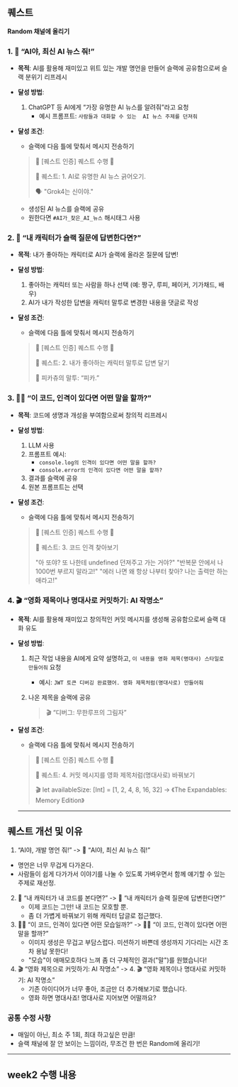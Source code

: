 ## 퀘스트

**Random 채널에 올리기**

### 1. 🧠 “AI야, 최신 AI 뉴스 줘!”

- **목적**: AI를 활용해 재미있고 위트 있는 개발 명언을 만들어 슬랙에 공유함으로써 슬랙 분위기 리프레시
- **달성 방법**:
    1. ChatGPT 등 AI에게 “가장 유명한 AI 뉴스를 알려줘”라고 요청
        - 예시 프롬프트: `사람들과 대화할 수 있는  AI 뉴스 주제를 던져줘`
- **달성 조건**:
    - 슬랙에 다음 틀에 맞춰서 메시지 전송하기
    
    > 🎯 [퀘스트 인증] 퀘스트 수행 🎉
    > 
    > 
    > 📌 퀘스트: 1. AI로 유명한 AI 뉴스 긁어오기.
    > 
    > 🗣️ "Grok4는 신이야."
    > 
    - 생성된 AI 뉴스를 슬랙에 공유
    - 원한다면 `#AI가_찾은_AI_뉴스` 해시태그 사용

### 2. 🧸 “내 캐릭터가 슬랙 질문에 답변한다면?”

- **목적**: 내가 좋아하는 캐릭터로 AI가 슬랙에 올라온 질문에 답변!
- **달성 방법**:
    1. 좋아하는 캐릭터 또는 사람을 하나 선택 (예: 짱구, 루피, 페이커, 기가채드, 배우)
    2. AI가 내가 작성한 답변을 캐릭터 말투로 변경한 내용을 댓글로 작성
- **달성 조건**:
    - 슬랙에 다음 틀에 맞춰서 메시지 전송하기
    
    > 🎯 [퀘스트 인증] 퀘스트 수행 🎉
    > 
    > 
    > 📌 퀘스트: 2. 내가 좋아하는 캐릭터 말투로 답변 달기
    > 
    > 
    > 🧠 피카츄의 말투:  “피카.”

### 3. 🧑‍🎨 “이 코드, 인격이 있다면 어떤 말을 할까?”

- **목적**: 코드에 생명과 개성을 부여함으로써 창의적 리프레시
- **달성 방법**:
    1. LLM 사용
    2. 프롬프트 예시:
        - `console.log의 인격이 있다면 어떤 말을 할까?`
        - `console.error의 인격이 있다면 어떤 말을 할까?`
    3. 결과를 슬랙에 공유
    4. 원본 프롬프트는 선택
- **달성 조건**:
    - 슬랙에 다음 틀에 맞춰서 메시지 전송하기
    
    > 🎯 [퀘스트 인증]  퀘스트 수행 🎉
    > 
    > 
    > 📌 퀘스트: 3. 코드 인격 찾아보기
    > 
    > "아 또야? 또 나한테 undefined 던져주고 가는 거야?"
    > "반복문 안에서 나 1000번 부르지 말라고!"
    > "에러 나면 왜 항상 나부터 찾아? 나는 출력만 하는 애라고!"


### 4. 🎬 “영화 제목이나 명대사로 커밋하기: AI 작명소”

- **목적**: AI를 활용해 재미있고 창의적인 커밋 메시지를 생성해 공유함으로써 슬랙 대화 유도
- **달성 방법**:
    1. 최근 작업 내용을 AI에게 요약 설명하고, `이 내용을 영화 제목(명대사) 스타일로 만들어줘` 요청
        - 예시: `JWT 토큰 디버깅 완료했어. 영화 제목처럼(명대사로) 만들어줘`
    2. 나온 제목을 슬랙에 공유
        
        > 🎬 “디버그: 무한루프의 그림자”
        > 
- **달성 조건**:
    - 슬랙에 다음 틀에 맞춰서 메시지 전송하기
    
    > 🎯 [퀘스트 인증]  퀘스트 수행 🎉
    > 
    > 
    > 📌 퀘스트: 4. 커밋 메시지를 영화 제목처럼(명대사로) 바꿔보기
    > 
    > 🎬 let availableSize: [Int] = [1, 2, 4, 8, 16, 32]
    > → 《The Expandables: Memory Edition》
    > 
    
    ---
    

## 퀘스트 개선 및 이유

1.  “AI야, 개발 명언 줘!” -> 🧠 “AI야, 최신 AI 뉴스 줘!”
   - 명언은 너무 무겁게 다가온다.
   - 사람들이 쉽게 다가가서 이야기를 나눌 수 있도록 가벼우면서 함께 얘기할 수 있는 주제로 재선정. 
2. 🧸 “내 캐릭터가 내 코드를 본다면?” -> 🧸 “내 캐릭터가 슬랙 질문에 답변한다면?”
   - 이제 코드는 그만! 내 코드는 모호할 뿐.
   - 좀 더 가볍게 바꿔보기 위해 캐릭터 답글로 접근했다.
3. 🧑‍🎨 “이 코드, 인격이 있다면 어떤 모습일까?” -> 🧑‍🎨 “이 코드, 인격이 있다면 어떤 말을 할까?”
   - 이미지 생성은 무겁고 부담스럽다. 미션하기 바쁜데 생성까지 기다리는 시간 조차 용납 못한다!
   - "모습"이 애매모호하다 느껴 좀 더 구체적인 결과("말")를 원했습니다!
4. 🎬 “영화 제목으로 커밋하기: AI 작명소” -> 4. 🎬 “영화 제목이나 명대사로 커밋하기: AI 작명소”
   - 기존 아이디어가 너무 좋아, 조금만 더 추가해보기로 했습니다.
   - 영화 하면 명대사죠! 명대사로 지어보면 어떨까요?

### 공통 수정 사항

- 매일이 아닌, 최소 주 1회, 최대 하고싶은 만큼!
- 슬랙 채널에 잘 안 보이는 느낌이라, 무조건 한 번은 Random에 올리기!

---

## week2 수행 내용


